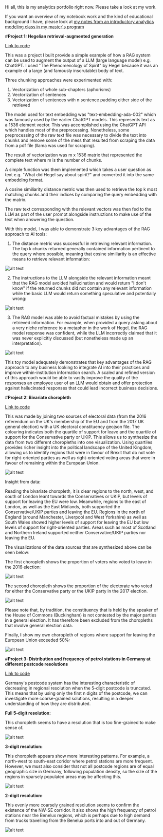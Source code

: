 Hi all, this is my analytics portfolio right now. Please take a look at my work. 

If you want an overview of my notebook work and the kind of educational background I have, please look at [my notes from an introductory analytics modeling class in my master's program](https://github.com/Mechnar9000/datafiles/blob/main/Full%20notes%20on%20analytics%20modeling.ipynb)

#**Project 1: Hegelian retrieval-augmented generation**

[Link to code](https://github.com/Mechnar9000/datafiles/blob/main/Hegelian%20Retrieval%20Augmented%20Generation%20(RAG).ipynb)

This was a project I built provide a simple example of how a RAG system can be used to augment the output of a LLM (large language model) e.g. ChatGPT. I used "The Phenomenology of Spirit" by Hegel because it was an example of a large (and famously inscrutable) body of text. 

Three chunking approaches were experimented with:

1. Vectorization of whole sub-chapters (aphorisms)
2. Vectorization of sentences
3. Vectorization of sentences with n sentence padding either side of the retrieved

The model used for text embedding was "text-embedding-ada-002" which was famously used by the earlier ChatGPT models. This represents text as a 1536 element vector. This was accomplished using the ChatGPT API which handles most of the preprocessing. Nonetheless, some preprocessing of the raw text file was necessary to divide the text into chunks and remove some of the mess that resulted from scraping the data from a pdf file (llama was used for scraping).

The result of vectorization was m x 1536 matrix that represented the complete text where m is the number of chunks. 

A simple function was them implemented which takes a user question as text e.g. "What did Hegel say about spirit?" and converted it into the same embedding format. 

A cosine similiarity distance metric was then used to retrieve the top k most matching chunks and their indices by comparing the query embedding with the matrix. 

The raw text corresponding with the relevant vectors was then fed to the LLM as part of the user prompt alongside instructions to make use of the text when answering the question. 

With this model, I was able to demonstrate 3 key advantages of the RAG approach to AI tools:

1. The distance metric was successful in retrieving relevant information. The top k chunks returned generally contained information pertinent to the query where possible, meaning that cosine similiarity is an effective means to retrieve relevant information:

![alt text](https://raw.githubusercontent.com/Mechnar9000/datafiles/main/rag_output.jpg)

2. The instructions to the LLM alongside the relevant information meant that the RAG model avoided hallucination and would return "I don't know" if the returned chunks did not contain any relevant information while the basic LLM would return something speculative and potentially wrong:

![alt text](https://github.com/Mechnar9000/datafiles/blob/main/rag_hallucinations.jpg)

3. The RAG model was able to avoid factual mistakes by using the retrieved information. For example, when provided a query asking about a very niche reference to a metaphor in the work of Hegel, the RAG model response was confident, while the LLM incorrectly claimed that it was never explicitly discussed (but nonetheless made up an interpretation).

 ![alt text](https://raw.githubusercontent.com/Mechnar9000/datafiles/main/rag_mistake.jpg)

This toy model adequately demonstrates that key advantages of the RAG approach to any business looking to integrate AI into their practices and improve within-institution information search. A scaled and refined version of this approach would be able to vastly improve the quality of the responses an employee user of an LLM would obtain and offer protection against hallucinated responses that could lead incorrect business decisions. 













#**Project 2: Bivariate choropleth**

[Link to code](https://github.com/Mechnar9000/datafiles/blob/main/UK%20election%20results%20choropleths.ipynb)

This was made by joining two sources of electoral data (from the 2016 referendum on the UK's membership of the EU and from the 2017 UK general election) with a UK electoral constituency geojson file. The colouring indicates both the quartile of support for leave and the quartile of support for the Conservative party or UKIP. This allows us to synthesize the data from two different choropleths into one visualization. Using quartiles provides richer insight into the political landscape of the United Kingdom, allowing us to identify regions that were in favour of Brexit that do not vote for right-oriented parties as well as right-oriented voting areas that were in favour of remaining within the European Union. 

![alt text](https://raw.githubusercontent.com/Mechnar9000/datafiles/main/bivariate_choropleth.jpg)

Insight from data: 

Reading the bivariate choropleth, it is clear regions to the north, west, and south of London leant towards the Conservatives or UKIP, but levels of support for leaving the EU were low. Meanwhile, regions to the east of London, as well as the East Midlands, both supported the Conservative/UKIP parties and leaving the EU. Regions in the north of England (around Manchester, Liverpool and West Yorkshire) as well as South Wales showed higher levels of support for leaving the EU but low levels of support for right-oriented parties. Areas such as most of Scotland and Northern Ireland supported neither Conservative/UKIP parties nor leaving the EU.

The visualizations of the data sources that are synthesized above can be seen below:

The first choropleth shows the proportion of voters who voted to leave in the 2016 election:

![alt text](https://raw.githubusercontent.com/Mechnar9000/datafiles/main/leave_voting.jpg)

The second choropleth shows the proportion of the electorate who voted for either the Conservative party or the UKIP party in the 2017 election. 

![alt text](https://raw.githubusercontent.com/Mechnar9000/datafiles/main/conservative_ukip_support.jpg)

Please note that, by tradition, the constituency that is held by the speaker of the House of Commons (Buckingham) is not contested by the major parties in a general election. It has therefore been excluded from the choropleths that involve general election data. 

Finally, I show my own choropleth of regions where support for leaving the European Union exceeded 50%: 

![alt text](https://raw.githubusercontent.com/Mechnar9000/datafiles/main/majority_support.jpg)

#**Project 3: Distribution and frequency of petrol stations in Germany at different postcode resolutions**

[Link to code](https://github.com/Mechnar9000/datafiles/blob/main/Choropleth%20of%20German%20Petrol%20Stations.ipynb)

Germany's postcode system has the interesting characteristic of decreasing in regional resolution when the 5-digit postcode is truncated. This means that by using only the first n digits of the postcode, we can investigate more coarse-grained solutions, resulting in a deeper understanding of how they are distributed. 

**Full 5-digit resolution:**

This choropleth seems to have a resolution that is too fine-grained to make sense of. 

![alt text](https://github.com/Mechnar9000/datafiles/blob/main/5-digit.jpg)

**3-digit resolution:**

This choropleth appears show more interesting patterns. For example, a north-west to south-east coridor where petrol stations are more frequent. However, we must also consider that not all postcode regions are of equal geographic size in Germany, following population density, so the size of the regions in sparsely populated areas may be affecting this.  

![alt text](https://github.com/Mechnar9000/datafiles/blob/main/3-digit.jpg)

**2-digit resolution:**

This evenly more coarsely grained resolution seems to confirm the existence of the NW-SE corridor. It also shows the high frequency of petrol stations near the Benelux regions, which is perhaps due to high demand from trucks travelling from the Benelux ports into and out of Germany. 

![alt text](https://github.com/Mechnar9000/datafiles/blob/main/2-digit.jpg)




